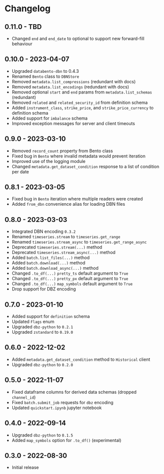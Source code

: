 # Changelog

## 0.11.0 - TBD
- Changed `end` and `end_date` to optional to support new forward-fill behaviour

## 0.10.0 - 2023-04-07
- Upgraded `databento-dbn` to 0.4.3
- Renamed `Bento` class to `DBNStore`
- Removed `metadata.list_compressions` (redundant with docs)
- Removed `metadata.list_encodings` (redundant with docs)
- Removed optional `start` and `end` params from `metadata.list_schemas` (redundant)
- Removed `related` and `related_security_id` from definition schema
- Added `instrument_class`, `strike_price`, and `strike_price_currency` to definition
  schema
- Added support for `imbalance` schema
- Improved exception messages for server and client timeouts

## 0.9.0 - 2023-03-10
- Removed `record_count` property from Bento class
- Fixed bug in `Bento` where invalid metadata would prevent iteration
- Improved use of the logging module
- Changed `metadata.get_dataset_condition` response to a list of condition per date

## 0.8.1 - 2023-03-05
- Fixed bug in `Bento` iteration where multiple readers were created
- Added `from_dbn` convenience alias for loading DBN files

## 0.8.0 - 2023-03-03
- Integrated DBN encoding `0.3.2`
- Renamed `timeseries.stream` to `timeseries.get_range`
- Renamed `timeseries.stream_async` to `timeseries.get_range_async`
- Deprecated `timeseries.stream(...)` method
- Deprecated `timeseries.stream_async(...)` method
- Added `batch.list_files(...)` method
- Added `batch.download(...)` method
- Added `batch.download_async(...)` method
- Changed `.to_df(...)` `pretty_ts` default argument to `True`
- Changed `.to_df(...)` `pretty_px` default argument to `True`
- Changed `.to_df(...)` `map_symbols` default argument to `True`
- Drop support for DBZ encoding

## 0.7.0 - 2023-01-10
- Added support for `definition` schema
- Updated `Flags` enum
- Upgraded `dbz-python` to `0.2.1`
- Upgraded `zstandard` to `0.19.0`

## 0.6.0 - 2022-12-02
- Added `metadata.get_dataset_condition` method to `Historical` client
- Upgraded `dbz-python` to `0.2.0`

## 0.5.0 - 2022-11-07
 - Fixed dataframe columns for derived data schemas (dropped `channel_id`)
 - Fixed `batch.submit_job` requests for `dbz` encoding
 - Updated `quickstart.ipynb` jupyter notebook

## 0.4.0 - 2022-09-14
 - Upgraded `dbz-python` to `0.1.5`
 - Added `map_symbols` option for `.to_df()` (experimental)

## 0.3.0 - 2022-08-30
 - Initial release
